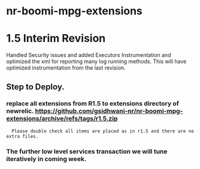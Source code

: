 # nr-boomi-mpg-extensions
# 1.5 Interim Revision
Handled Security issues and added Executors Instrumentation and optimized the xml for reporting many log running methods. This will have optimized instrumentation from the last revision.


## Step to Deploy.

### replace all extensions from R1.5 to extensions directory of newrelic. https://github.com/gsidhwani-nr/nr-boomi-mpg-extensions/archive/refs/tags/r1.5.zip 
      Please double check all items are placed as in r1.5 and there are no extra files.


### The further low level services transaction we will tune iteratively in coming week.
